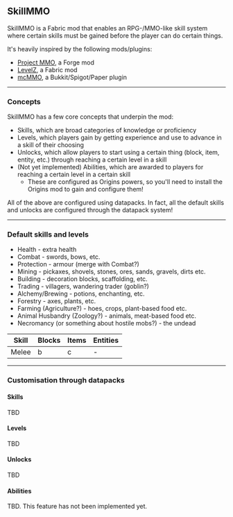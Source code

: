 ## SkillMMO

SkillMMO is a Fabric mod that enables an RPG-/MMO-like skill system where
certain skills must be gained before the player can do certain things.

It's heavily inspired by the following mods/plugins:
- [Project MMO](https://www.curseforge.com/minecraft/mc-mods/project-mmo), a Forge mod
- [LevelZ](https://www.curseforge.com/minecraft/mc-mods/levelz), a Fabric mod
- [mcMMO](https://mcmmo.org/), a Bukkit/Spigot/Paper plugin

---

### Concepts

SkillMMO has a few core concepts that underpin the mod:
- Skills, which are broad categories of knowledge or proficiency
- Levels, which players gain by getting experience and use to advance in a skill of their choosing
- Unlocks, which allow players to start using a certain thing (block, item, entity, etc.) through reaching a certain level in a skill
- (Not yet implemented) Abilities, which are awarded to players for reaching a certain level in a certain skill
    - These are configured as Origins powers, so you'll need to install the Origins mod to gain and configure them!

All of the above are configured using datapacks. In fact, all the default skills and unlocks are configured through the datapack system!

---

### Default skills and levels

- Health - extra health
- Combat - swords, bows, etc.
- Protection - armour (merge with Combat?)
- Mining - pickaxes, shovels, stones, ores, sands, gravels, dirts etc. 
- Building - decoration blocks, scaffolding, etc.
- Trading - villagers, wandering trader (goblin?)
- Alchemy/Brewing - potions, enchanting, etc.
- Forestry - axes, plants, etc.
- Farming (Agriculture?) - hoes, crops, plant-based food etc.
- Animal Husbandry (Zoology?) - animals, meat-based food etc.
- Necromancy (or something about hostile mobs?) - the undead

| Skill | Blocks | Items | Entities |
|---|---|---|---|
| Melee | b | c | - |

---

### Customisation through datapacks

#### Skills

TBD

#### Levels

TBD

#### Unlocks

TBD

#### Abilities

TBD. This feature has not been implemented yet.